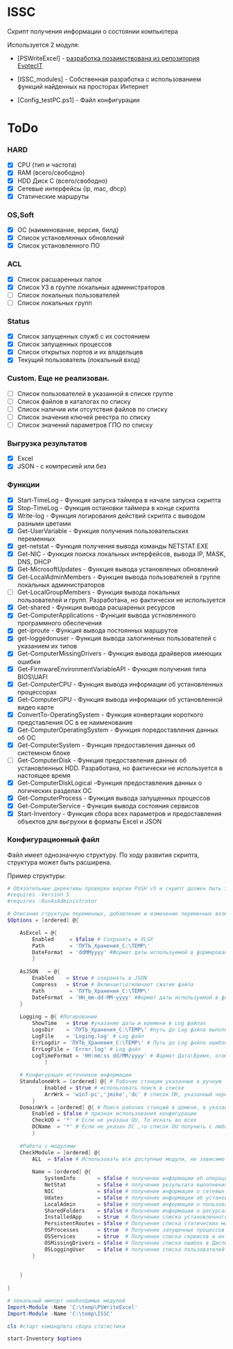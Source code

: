 # ISSC
Скрипт получения информации о состоянии компьютера

Используется 2 модуля:

- [PSWriteExcel] - [разработка позаимствована из репозитория EvotecIT](https://github.com/EvotecIT/PSWriteExcel)

- [ISSC_modules] - Собственная разработка с использованием функций найденных на просторах Интернет

- [Config_testPC.ps1] - Файл конфигурации

# ToDo

### HARD
- [x] CPU (тип и частота)
- [x] RAM (всего/свободно)
- [x] HDD Диск С (всего/свободно)
- [x] Сетевые интерфейсы (ip, mac, dhcp)
- [x] Статические маршруты
### OS,Soft
- [x] ОС (наименование, версия, билд)
- [x] Список установленных обновлений
- [x] Список установленного ПО
### ACL
- [x] Список расшаренных папок
- [x] Список УЗ в группе локальных администраторов
- [ ] Список локальных пользователей
- [ ] Список локальных групп
### Status
- [x] Список запущенных служб с их состоянием
- [x] Список запущенных процессов
- [x] Список открытых портов и их владельцев
- [x] Текущий пользователь (локальный вход) 
### Custom. Еще не реализован.
- [ ] Список пользователей в указанной в списке группе
- [ ] Список файлов в каталогах по списку
- [ ] Список наличия или отсутствия файлов по списку
- [ ] Список значения ключей реестра по списку
- [ ] Список значений параметров ГПО по списку

### Выгрузка результатов
- [x] Excel
- [x] JSON - с компресией или без

### Функции
- [x] Start-TimeLog - Функция запуска таймера в начале запуска скрипта
- [x] Stop-TimeLog - Функция остановки таймера в конце скрипта
- [x] Write-log - Функция логирования действий скрипта с выводом разными цветами
- [x] Get-UserVariable - Функция получения пользовательских переменных
- [x] get-netstat - Функция получения вывода команды  NETSTAT.EXE
- [x] Get-NIC - Функция поиска локальных интерфейсов, вывода IP, MASK, DNS, DHCP
- [x] Get-MicrosoftUpdates - Функция вывода установленых обновлений
- [x] Get-LocalAdminMembers - Функция вывода пользователей в группе локальных администраторов
- [ ] Get-LocalGroupMembers - Функция вывода локальных пользователей и групп. Разработана, но фактически не используется
- [x] Get-shared - Функция вывода расшареных ресурсов
- [x] Get-ComputerApplications - Функция вывода устновленного программного обеспечения
- [x] get-iproute - Функция вывода постоянных маршрутов
- [x] get-loggedonuser - Функция вывода залогиненых пользователей с указанием их типов
- [x] Get-ComputerMissingDrivers - Функция вывода драйверов имеющих ошибки
- [x] Get-FirmwareEnvironmentVariableAPI - Функция получения типа BIOS\UAFI
- [x] Get-ComputerCPU - Функция вывода информации об установленных процессорах
- [x] Get-ComputerGPU - Функция вывода информации об установленной видео карте
- [x] ConvertTo-OperatingSystem - Функция конвертации короткого представления ОС в ее наименование
- [x] Get-ComputerOperatingSystem - Функция поредоставления данных об ОС
- [x] Get-ComputerSystem - Функция предоставления данных об системном блоке
- [ ] Get-ComputerDisk - Функция предоставления данных об установленных HDD. Разработана, но фактически не используется в настоящее время
- [x] Get-ComputerDiskLogical -Функция предоставления данных о логических разделах ОС
- [x] Get-ComputerProcess - Функция вывода запущенных процессов
- [x] Get-ComputerService - Функция вывода состояния сервисов
- [x] Start-Inventory - Функция сбора всех параметров и предоставления объектов для выгрухки в форматы Excel и JSON

### Конфигурационный файл
Файл имеет однозначную структуру. По ходу развития скрипта, структура может быть расширена.

Пример структуры:

```powershell
# Обязательные директивы проверки версии PoSH v5 и скрипт должен быть запущен с повышенными привилегиями
#requires -Version 5
#requires -RunAsAdministrator

# Описание структуры переменных, добавление и изменение переменных возможно, с изменением модуля ISSC
$Options = [ordered] @{

    AsExcel = @{
		Enabled	    = $false # Сохранять в XLSX
		Path	    = 'ПУТЬ_Хранения_C:\TEMP\'
		DateFormat  = 'ddMMyyyy' #Формат даты используемой в формировании названия файла
		}
	
	AsJSON   = @{
		Enabled    = $true # сохранять в JSON
		Compress   = $true # Включает\отключает сжатие файла
		Path	    = 'ПУТЬ_Хранения_C:\TEMP\'
		DateFormat  = 'HH_mm-dd-MM-yyyy' #Формат даты используемой в формировании названия файла
	}
	
	Logging = @{ #Логирование
		ShowTime   = $true #указание даты и времени в Log файлах
		LogsDir    = 'ПУТЬ_Хранения_C:\TEMP\' #путь до Log файла выполнеиня скрипта
		LogFile    = 'Loging.log' # Log файл
		ErrLogdir = 'ПУТЬ_Хранения_C:\TEMP\' # Путь до Log файла ошибок при выполнении скрипта
		ErrLogFile = 'Error.log' # Log файл
		LogTimeFormat = 'HH:mm:ss dd/MM/yyyy' # Фармат Дата\Время, отображаемая в лог файлах
			}
	
	# Конфигурация источников информации
	StandaloneWrk = [ordered] @{ # Рабочие станции указанные в ручную
			Enabled = $true # использовать поиск в списке
			ArrWrk = 'win7-pc','jmike','dc' # список ПК, указанный через запятую
		}
	DomainWrk = [ordered] @{ # Поиск рабочих станций в домене, в указанных OU. Если OU не указана, то поиск по всем OU в домене
		Enabled = $false # признак использования конфигурации
		CheckUO = '*' # Если не указана OU, То искать во всех
		DCName  = '*' # Если не указан DC ,то список OU получить с любого DC
		}
    
    #Работа с модулями
    CheckModule = [ordered] @{
		ALL  = $false # Использовать все доступные модули, не зависимо от указанных ниже
		
		Name = [ordered] @{
			SystemInfo 		 = $false # получение информации об операционной системе
			NetStat		     = $false # получение результата выполнения команды "NETSTAT.EXE -ANO"
			NIC			     = $false # получение информации о сетевых интерфейсах, имеющих возможность установки IP, исключаются виртуальные коммутаторы и прочее
			Udates		     = $false # получение информации об установленных обновлениях 
			LocalAdmin	     = $false # получение информации о пользователях в группе Локальные Администраторы
			SharedFolders    = $false # Получение информации о ресурсах, предоставленных в общее пользование
			InstalledApp	 = $true  # Получение списка установленного ПО
			PersistentRoutes = $false # Получение списка статических маршрутов
			OSProcesses	     = $true  # Получение запущенных процессов
			OSServices	     = $true  # Получение списка сервисов и их статуса
			OSMissingDrivers = $false # Получение списка ошибок в Диспетчере устройств
			OSLoggingUser    = $false # получение списка пользователей и сервисных УЗ зарегистрированных на ПК
		}
		
		
	}
	
}

# локальный импорт необходимых модулей
Import-Module -Name 'C:\temp\PSWriteExcel'
Import-Module -Name 'C:\temp\ISSC'

cls #старт командлета сбора статистики

start-Inventory $options
```
